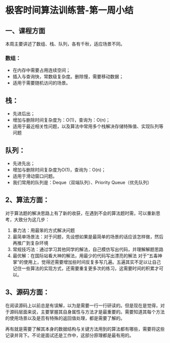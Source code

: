 # 极客时间算法训练营-第一周小结

## 一、课程方面

本周主要讲述了数组、栈、队列，各有千秋，适应场景不同。

### 数组：

- 在内存中需要占用连续空间；
- 插入与查询快，常数级复杂度。删除慢，需要移动数据；
- 适用于需要随机访问的场景。

## 栈：

- 先进后出；
- 增加与删除时间复杂度为：O(1)，查询为：O(n)；
- 适用于最近相关性问题，以及算法中常用多个栈解决存储特殊值、实现队列等问题

## 队列：

- 先进先出；
- 增加与删除时间复杂度为O(1)，查询为：O(n)；
- 适用于滑动窗口问题。
- 我们常用的队列是：Deque（双端队列）、Priority Queue（优先队列）

## 2、算法方面：

对于算法题的解决思路上有了新的收获，在遇到不会的算法题时需，可以重新思考，大致分为这几步：

1. 暴力法：用最笨的方式解决问题
2. 最简单场景法：对于问题，先设想如果是最简单的场景的话应该怎样做，然后再推广到复杂环境
3. 常规技巧法：通过学习其他同学的解法，自己模仿写出代码，并理解解题思路
4. 最优解：在国际站看大神的解法，用最少的代码写出漂亮的解法
   对于“五毒神掌”的使用上，觉得还需要增加些时间反复多写几遍。五遍其实不足以让自己记住一些算法的实现方式，还需要重复更多次的练习，这需要时间的积累才可以。

## 3、源码方面：

在阅读源码上以前总是有误解，以为是需要一行一行研读的。但是现在是觉得，对于源码层面来说，主要掌握其自身属性与方法才是最重要的。需要知道其每个方法的使用场景以及是否有特殊的返回值处理，都是需要了解的。

再有就是需要了解其本身的数据结构与关键方法用到的算法都有哪些，需要将这些记录并背下。不论是面试还是工作中，这部分原理都是最有用的。